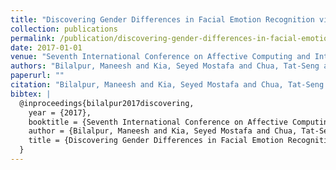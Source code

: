 ```yaml
---
title: "Discovering Gender Differences in Facial Emotion Recognition via Implicit Behavioral Cues"
collection: publications
permalink: /publication/discovering-gender-differences-in-facial-emotion-recognition-via-implicit-behavi
date: 2017-01-01
venue: "Seventh International Conference on Affective Computing and Intelligent Interaction (ACII), 2017"
authors: "Bilalpur, Maneesh and Kia, Seyed Mostafa and Chua, Tat-Seng and Subramanian, Ramanathan"
paperurl: ""
citation: "Bilalpur, Maneesh and Kia, Seyed Mostafa and Chua, Tat-Seng and Subramanian, Ramanathan (2017). Discovering Gender Differences in Facial Emotion Recognition via Implicit Behavioral Cues. Seventh International Conference on Affective Computing and Intelligent Interaction (ACII), 2017."
bibtex: |
  @inproceedings{bilalpur2017discovering,
    year = {2017},
    booktitle = {Seventh International Conference on Affective Computing and Intelligent Interaction (ACII), 2017},
    author = {Bilalpur, Maneesh and Kia, Seyed Mostafa and Chua, Tat-Seng and Subramanian, Ramanathan},
    title = {Discovering Gender Differences in Facial Emotion Recognition via Implicit Behavioral Cues},
  }
---
```

